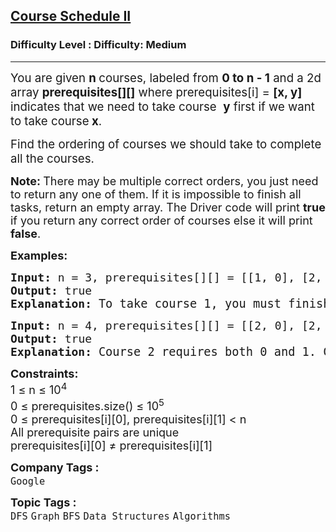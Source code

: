 <h2><a href="https://www.geeksforgeeks.org/problems/course-schedule/1?_gl=1*3hgpfj*_up*MQ..&gclid=Cj0KCQjw35bIBhDqARIsAGjd-cYAmA_eS-v3g6nbMcxF2KUhTfCtNwLuTHS8Cj1pfg6oA3a37DGys2oaAi2JEALw_wcB">Course Schedule II</a></h2><h3>Difficulty Level : Difficulty: Medium</h3><hr><div class="problems_problem_content__Xm_eO"><p class="MsoNormal"><span style="font-size: 14pt;">You are given&nbsp;<strong>n&nbsp;</strong>courses, labeled from&nbsp;<strong>0 to n - 1</strong> and a 2d array <strong>prerequisites[][]</strong>&nbsp;where prerequisites[i] =&nbsp;<strong>[x, y]</strong> indicates that we need to take course&nbsp; <strong>y</strong>&nbsp;first if we want to take course<strong>&nbsp;x</strong>.</span></p>
<p class="MsoNormal"><span style="font-size: 14pt;">Find the ordering of courses we should take to complete all the courses.</span></p>
<p><span style="font-size: 18px;"><strong>Note: </strong>There may be multiple correct orders, you just need to return any one of them. If it is impossible to finish all tasks, return an empty array. </span><span style="font-size: 18px;">The Driver code will print <strong>true </strong>if you return any correct order of courses else it will print <strong>false</strong>.&nbsp;</span></p>
<p><span style="font-size: 18px;"><strong>Examples:</strong></span></p>
<pre><span style="font-size: 18px;"><strong>Input: </strong>n = 3, prerequisites[][] = [[1, 0], [2, 1]]
<strong>Output: </strong>true<strong>
Explanation: </strong></span><span style="font-size: 14pt;">To take course 1, you must finish course 0. To take course 2, you must finish course 1. So the only valid order is [0, 1, 2].</span></pre>
<pre><span style="font-size: 18px;"><strong>Input: </strong>n = 4, prerequisites[][] = [[2, 0], [2, 1], [3, 2]]
<strong>Output: </strong>true<strong>
Explanation: </strong></span><span style="font-size: 14pt;">Course 2 requires both 0 and 1. Course 3 requires course 2. Hence, both [0, 1, 2, 3] and [1, 0, 2, 3] are valid.</span></pre>
<div><span style="font-size: 18px;"><strong>Constraints:</strong><br>1 ≤ n ≤ 10<sup>4</sup></span></div>
<div><span style="font-size: 18px;"><span style="font-size: 18px;">0 </span></span><span style="font-size: 18px;">≤ prerequisites.size()&nbsp;≤ 10<sup>5</sup></span></div>
<div>
<div><span style="font-size: 18px;">0 ≤ prerequisites[i][0], prerequisites[i][1] &lt; n<br>All prerequisite pairs are unique</span></div>
<div><span style="font-size: 18px;">prerequisites[i][0] ≠ prerequisites[i][1]</span></div>
</div></div><p><span style=font-size:18px><strong>Company Tags : </strong><br><code>Google</code>&nbsp;<br><p><span style=font-size:18px><strong>Topic Tags : </strong><br><code>DFS</code>&nbsp;<code>Graph</code>&nbsp;<code>BFS</code>&nbsp;<code>Data Structures</code>&nbsp;<code>Algorithms</code>&nbsp;
